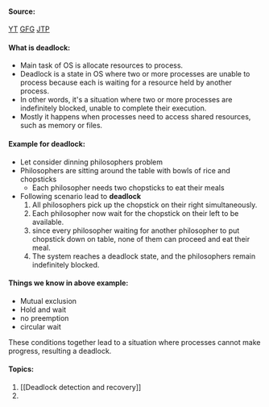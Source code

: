 #### Source:
[YT](https://www.youtube.com/watch?v=0u4ZyblK_YY&list=PLXj4XH7LcRfDrdQuJTHIPmKMpa7eYVaPm&index=38)
[GFG](https://www.youtube.com/watch?v=0u4ZyblK_YY&list=PLXj4XH7LcRfDrdQuJTHIPmKMpa7eYVaPm&index=38)
[JTP](https://www.javatpoint.com/os-deadlocks-introduction)

#### What is deadlock:

* Main task of OS is allocate resources to process.
* Deadlock is a state in OS where two or more processes are unable to process because each is waiting for a resource held by another process.
* In other words, it's a situation where two or more processes are indefinitely blocked, unable to complete their execution.
* Mostly it happens when processes need to access shared resources, such as memory or files.

#### Example for deadlock:

* Let consider dinning philosophers problem
* Philosophers are sitting around the table with bowls of rice and chopsticks
	* Each philosopher needs two chopsticks to eat their meals
* Following scenario lead to **deadlock**
	1. All philosophers pick up the chopstick on their right simultaneously.
	2. Each philosopher now wait for the chopstick on their left to be available.
	3. since every philosopher waiting for another philosopher to put chopstick down on table, none of them can proceed and eat their meal.
	4. The system reaches a deadlock state, and the philosophers remain indefinitely blocked.

#### Things we know in above example:

* Mutual exclusion
* Hold and wait
* no preemption
* circular wait

These conditions together lead to a situation where processes cannot make progress, resulting a deadlock.

#### Topics:

1. [[Deadlock detection and recovery]]
2. 